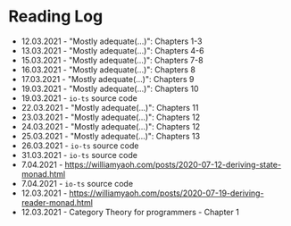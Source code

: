# Reading Log

- 12.03.2021 - "Mostly adequate(...)": Chapters 1-3
- 13.03.2021 - "Mostly adequate(...)": Chapters 4-6
- 15.03.2021 - "Mostly adequate(...)": Chapters 7-8
- 16.03.2021 - "Mostly adequate(...)": Chapters 8
- 17.03.2021 - "Mostly adequate(...)": Chapters 9
- 19.03.2021 - "Mostly adequate(...)": Chapters 10
- 19.03.2021 - `io-ts` source code
- 22.03.2021 - "Mostly adequate(...)": Chapters 11
- 23.03.2021 - "Mostly adequate(...)": Chapters 12
- 24.03.2021 - "Mostly adequate(...)": Chapters 12
- 25.03.2021 - "Mostly adequate(...)": Chapters 13
- 26.03.2021 - `io-ts` source code
- 31.03.2021 - `io-ts` source code
- 7.04.2021 - https://williamyaoh.com/posts/2020-07-12-deriving-state-monad.html
- 7.04.2021 - `io-ts` source code
- 12.03.2021 - https://williamyaoh.com/posts/2020-07-19-deriving-reader-monad.html
- 12.03.2021 - Category Theory for programmers - Chapter 1


